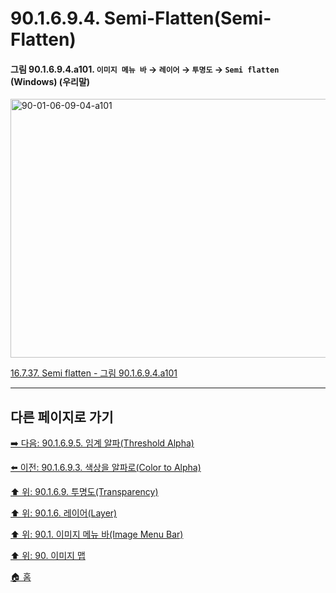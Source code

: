 # 90.1.6.9.4. Semi-Flatten(Semi-Flatten)

<a id="90-01-06-09-04-a101"></a>

#### 그림 90.1.6.9.4.a101. `이미지 메뉴 바` → `레이어` → `투명도` → `Semi flatten` (Windows) (우리말)
<img width="574" height="414" alt="90-01-06-09-04-a101" src="https://github.com/user-attachments/assets/e992a9b9-bff9-43f7-ae3e-371394a2cc49" />

[16.7.37. Semi flatten - 그림 90.1.6.9.4.a101](./16-07-37-semi-flatten.md#90-01-06-09-04-a101)

***

## 다른 페이지로 가기

[➡️ 다음: 90.1.6.9.5. 임계 알파(Threshold Alpha)](./90-01-06-09-05-threshold_alpha.md)

[⬅️ 이전: 90.1.6.9.3. 색상을 알파로(Color to Alpha)](./90-01-06-09-03-color_to_alpha.md)

[⬆️ 위: 90.1.6.9. 투명도(Transparency)](./90-01-06-09-00-transparency.md)

[⬆️ 위: 90.1.6. 레이어(Layer)](./90-01-06-00-layer.md)

[⬆️ 위: 90.1. 이미지 메뉴 바(Image Menu Bar)](./90-01-00-image-menu-bar.md)

[⬆️ 위: 90. 이미지 맵](./90-00-image-map.md)

[🏠 홈](./00-home.md)
